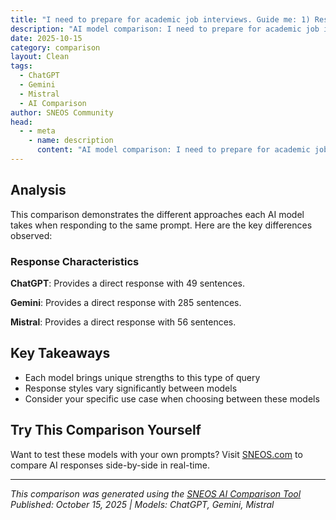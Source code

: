 ```yaml
---
title: "I need to prepare for academic job interviews. Guide me: 1) Research department thoroughly (faculty"
description: "AI model comparison: I need to prepare for academic job interviews. Guide me: 1) Research department thoroughly (faculty..."
date: 2025-10-15
category: comparison
layout: Clean
tags:
  - ChatGPT
  - Gemini
  - Mistral
  - AI Comparison
author: SNEOS Community
head:
  - - meta
    - name: description
      content: "AI model comparison: I need to prepare for academic job interviews. Guide me: 1) Research department thoroughly (faculty..."
---
```


<ChatComparison
  title="I need to prepare for academic job interviews. Guide me: 1) Research department thoroughly (faculty"
  prompt="I need to prepare for academic job interviews. Guide me: 1) Research department thoroughly (faculty"
  :responses='{"ChatGPT": "Preparing for academic job interviews requires careful research and understanding of the department, faculty, and institution where you are applying. Here\u2019s a guide to help you thoroughly research the department and faculty:\n\n### 1. Research the Department Thoroughly\n\n#### a. Understand the Department\u0027s Mission and Goals\n- **Website:** Start with the department\u2019s website. Look for the mission statement, goals, and values which can provide insight into what they prioritize.\n- **Programs:** Familiarize yourself with the degrees offered (Bachelor\u0027s, Master\u0027s, Ph.D.) and any unique programs or specializations.\n\n#### b. Review Curriculum and Course Offerings\n- **Course Listings:** Check the courses faculty offer, including core courses and electives. Pay attention to emerging areas and traditional courses.\n- **Innovations:** Note any innovative teaching methods, special topics, or new courses that are indicative of current trends in the field.\n\n#### c. Look at Faculty Profiles\n- **Research Interests:** Read through the faculty\u2019s research interests and recent publications. Identify faculty whose interests align with yours.\n- **Grants and Projects:** Investigate any ongoing research projects or grants that faculty members are involved in, as this reflects the current research focus of the department.\n- **Collaborative Work:** Determine if faculty collaborate with other departments or institutions, which can indicate the department\u0027s approach to interdisciplinary work.\n\n#### d. Faculty Achievements and Contributions\n- **Publications:** Note prominent publications and contributions each faculty member has made to the field.\n- **Awards and Honors:** Be aware of any major awards or recognitions of faculty that highlight their impact in the academic community.\n\n#### e. Department Culture and Dynamics\n- **Meetings and Colloquia:** If available, check for departmental meetings, workshops, or speaker series, which might give insight into the academic climate and the department\u0027s engagement with contemporary issues.\n- **Support and Opportunities:** Explore how the department supports its members (e.g., mentoring, funding for research, opportunities for teaching development).\n\n#### f. Community and Diversity\n- **Diversity Initiatives:** Look for any initiatives aimed at promoting diversity and inclusion within the department.\n- **Student Involvement:** Understand the role of graduate/undergraduate students and what opportunities exist for student leadership or involvement in departmental activities.\n\n### 2. Prepare Questions for Faculty\n\nOnce you\u2019ve done thorough research, prepare thoughtful questions that show your familiarity and engagement with the department. Examples include:\n- \u0022I noticed you have a focus on [specific research area]. Can you elaborate on how this has evolved in the department?\u0022\n- \u0022What opportunities do you provide for collaboration among faculty and students?\u0022\n- \u0022I see the department has been developing [specific initiative]. How do you envision this impacting your teaching and research in the future?\u0022\n\n### 3. Other Considerations\n\n#### a. Institutional Context\n- **University Priorities:** Understand the university\u2019s overall goals, recent developments, and strategic plans. This can provide context for the department\u0027s objectives.\n- **Accreditation Status:** Familiarity with the accreditation and ranking of both the department and university can help you gauge their reputation.\n\n#### b. External Engagement\n- **Industry Connections:** Investigate any partnerships with local industry or institutions, which can indicate applied research opportunities and networking prospects for students.\n- **Community Involvement:** Look for the department\u2019s efforts in community engagement or outreach programs, which speak to its role in the larger community.\n\n### 4. Connect with Current Students and Alumni\n- **Social Media and Networks:** Use LinkedIn or academic social networks to connect with current students or recent alumni. They can provide insights into the culture of the department and its faculty.\n- **Informational Interviews:** If possible, schedule informational interviews to gain a deeper understanding of life in the department.\n\n### Conclusion\n\nWith this thorough research and understanding of the department and faculty, you\u2019ll be well-equipped to demonstrate your fit for the position in your interview. Good luck!", "Gemini": "This is an excellent framework for preparing for academic job interviews! It hits all the critical areas. Let\u0027s break down each point with detailed guidance to help you excel.\n\n---\n\n## Comprehensive Guide for Academic Job Interview Preparation\n\nAcademic job interviews are multifaceted and demanding, requiring meticulous preparation across various domains. Your structured approach is spot on.\n\n### 1. Research Department Thoroughly (Faculty, Research Interests, Publications, Grants, Teaching Load/Curriculum, Strategic Plan/Goals)\n\n**Why it\u0027s crucial:** This is the bedrock of your application and interview performance. It allows you to tailor your materials, speak intelligently about your fit, and ask informed questions.\n\n**Actionable Steps:**\n\n*   **Create a \u0022Department Profile\u0022 Document:** A spreadsheet or detailed document for each institution.\n    *   **Faculty:**\n        *   **Who:** List names of *all* potential interviewers, the department chair, relevant deans, and particularly junior faculty (they often provide good insights into the department culture).\n        *   **What they do:** For each, note their specific research interests, key methodologies, recent publications (last 3-5 years, look beyond just titles \u2013 read abstracts, intro/discussion for themes), current grants (use NIH RePORTER, NSF Award Search, university press releases), and teaching areas (from their profile or course catalog).\n        *   **Connection to you:** Identify faculty whose work directly overlaps with yours, whose work complements yours (potential collaborators!), and those whose work is completely different but you can appreciate.\n        *   **Teaching:** Note courses they teach \u2013 could you co-teach? Could you propose a new course that fits their needs and your expertise?\n    *   **Department-Level Research Interests:**\n        *   **Focus Areas:** Beyond individual faculty, what are the overarching research themes or centers/institutes within the department or university that align with your work?\n        *   **Resources:** What specialized equipment, core facilities, or unique archives/collections does the department or university offer that would support your research?\n    *   **Publications:** Look for department-wide publications lists, annual reports, or research summaries. This shows the collective output and impact.\n    *   **Grants:** What kind of funding agencies do they typically get grants from? This indicates the scale and type of research supported. Does the university have strong grant support offices?\n    *   **Teaching Load/Curriculum:**\n        *   **Course Catalog:** Review the undergraduate and graduate course catalogs.\n        *   **Identify Gaps/Needs:** What existing courses could you teach? What *new* courses could you propose that would fill a gap, update offerings, or bring a new perspective relevant to their students? Think about course level (intro, advanced undergrad, grad).\n        *   **Teaching Philosophy Fit:** Does their curriculum emphasize active learning, interdisciplinary studies, community engagement, or specific pedagogical approaches?\n    *   **Strategic Plan/Goals:**\n        *   **University/College/Department Website:** Look for \u0022About Us,\u0022 \u0022Mission,\u0022 \u0022Vision,\u0022 \u0022Strategic Plan,\u0022 or \u0022Dean\u0027s Message\u0022 sections.\n        *   **Key Initiatives:** Are they focusing on diversity, equity, and inclusion (DEI)? Interdisciplinary research? Community outreach? Online learning? Specific areas of growth (e.g., AI, climate science, health disparities)?\n        *   **Your Fit:** How does *your* research, teaching, and service directly contribute to these stated goals? This is a prime opportunity to demonstrate fit in your cover letter and interview answers.\n    *   **Department Culture:** Look for clues in photos, news articles, faculty bios. Do they emphasize collaboration, collegiality, mentorship, outreach? Is there a strong sense of community?\n    *   **Student Body:** Understand the demographics and academic interests of the undergraduate and graduate students. This helps tailor your teaching approach.\n\n---\n\n### 2. Prepare Core Documents (CV, Cover Letter, Research Statement, Teaching Statement, Diversity Statement, References)\n\n**Why it\u0027s crucial:** These documents are your first impression. They must be impeccable, tailored, and compelling.\n\n**Actionable Steps:**\n\n*   **General Principle:** **Tailor every single document to *each* specific institution and department.** Generic applications are rarely successful.\n*   **CV (Curriculum Vitae):**\n    *   **Clarity \u0026 Readability:** Clean format, consistent fonts, easy to scan. Reverse chronological order for most sections.\n    *   **Highlight Achievements:** Use action verbs. Quantify achievements where possible (e.g., \u0022Secured $X in grant funding,\u0022 \u0022Mentored Y students\u0022).\n    *   **Sections:** Contact Info, Research/Academic Appointments, Education, Publications (separated by Peer-Reviewed, Chapters, etc.), Grants/Fellowships, Presentations (Invited, Conference), Teaching Experience (Courses Taught, Guest Lectures, Mentoring), Service (Departmental, Professional), Awards/Honors, Skills (Languages, Software, Methodologies), References.\n    *   **Tailoring:** Emphasize sections most relevant to the advertised position (e.g., if teaching-heavy, expand teaching; if research-heavy, highlight grants and pubs).\n*   **Cover Letter:** (This is your narrative arc \u2013 why *them*, why *you*, why *now*).\n    *   **Structure:**\n        1.  **Opening Paragraph:** State the position you\u0027re applying for, where you saw it, and a *brief, compelling statement* of why you are an ideal fit for *this specific department*. Mention how your research aligns with their strengths.\n        2.  **Research Paragraph(s):** Describe your core research program, highlighting its significance. **Crucially, explicitly connect your research to specific faculty, existing research centers, or unique resources within *their* department.** Mention potential collaborations by name.\n        3.  **Teaching Paragraph(s):** Outline your teaching philosophy and experience. **List specific courses from *their* catalog you could teach, and propose 1-2 new courses you could develop that would complement their curriculum.** Emphasize your pedagogical approach and commitment to student learning.\n        4.  **Service/DEI Paragraph (if applicable):** Discuss your commitment to service and/or diversity, equity, and inclusion, linking it to the department\u0027s or university\u0027s values if possible.\n        5.  **Closing Paragraph:** Reiterate your strong interest, enthusiasm for the specific department/university, and state your availability for an interview.\n    *   **Keywords:** Sprinkle keywords from the job ad and department\u0027s strategic plan.\n*   **Research Statement:** (Your past, present, and future research vision).\n    *   **Structure (typically 2-3 pages):**\n        1.  **Overall Vision/Theme:** What is the overarching question or problem your research addresses? What is your unique contribution?\n        2.  **Past/Current Research:** Briefly describe 1-2 key projects, highlighting major findings and your specific role. Provide context.\n        3.  **Future Research Agenda (3-5 year plan):** This is the most critical part. Outline 2-3 distinct, yet interconnected, lines of inquiry. For *each*, describe the research questions, proposed methods, expected outcomes, and significance.\n        4.  **Integration with Department:** This is where tailoring is paramount. **Explicitly state how your future research aligns with the department\u0027s strengths, potential collaborators (mention by name!), available resources/equipment, and funding opportunities.** Discuss your strategy for securing external funding.\n        5.  **Broader Impact:** How does your research contribute to your field, society, and student training?\n*   **Teaching Statement:** (Your philosophy, methods, and evidence of effectiveness).\n    *   **Structure (typically 1-2 pages):**\n        1.  **Teaching Philosophy:** What are your core beliefs about teaching and learning? What is your primary goal as an educator?\n        2.  **Pedagogical Strategies/Methods:** How do you implement your philosophy? (e.g., active learning, problem-based learning, technology integration, project-based work, discussion-based). Provide specific examples.\n        3.  **Experience:** List courses you have taught (or TA\u0027d) and your responsibilities.\n        4.  **Courses You Can Teach/Develop:** **Again, list specific courses from *their* catalog and propose new ones.**\n        5.  **Assessment:** How do you assess student learning and your own teaching effectiveness?\n        6.  **Diversity \u0026 Inclusion:** How do you create an inclusive and equitable learning environment?\n*   **Diversity Statement (increasingly common):**\n    *   **Structure (typically 1 page):**\n        1.  **Definition of DEI:** Briefly state your understanding of diversity, equity, and inclusion in an academic context.\n        2.  **Past Contributions:** Provide specific examples of how you have promoted DEI in your teaching, research, mentoring, or service roles. (e.g., curriculum development, inclusive pedagogy, research on underrepresented groups, mentoring diverse students, participation in DEI initiatives).\n        3.  **Future Commitments:** How will you continue to promote DEI at *their* institution, linking to their specific initiatives if possible?\n        4.  **Personal Reflection (Optional):** You may briefly share how your own background or experiences inform your commitment to DEI, but focus on actions and impact.\n*   **References:**\n    *   **Selection:** Choose 3-5 people who know your work well and can speak to your research, teaching, and collegiality. Include your advisor.\n    *   **Preparation:** Contact them *before* listing them. Ask if they are willing to write a strong letter. Provide them with your tailored CV, cover letter, research statement, and the job description for *each* position. Give them plenty of lead time.\n\n---\n\n### 3. Anticipate Interview Questions (Behavioral, Research, Teaching, Service, Fit, Future Plans)\n\n**Why it\u0027s crucial:** Being prepared for common questions allows you to formulate clear, concise, and impactful answers.\n\n**Actionable Steps:**\n\n*   **Categorize \u0026 Brainstorm:**\n    *   **Research:**\n        *   \u0022Tell me about your research in 2-3 minutes.\u0022 (Elevator pitch)\n        *   \u0022What\u0027s your 5-year research plan?\u0022 (Connect to your research statement)\n        *   \u0022How do you secure funding for your research?\u0022 (Specific agencies, grant types)\n        *   \u0022Who here would you like to collaborate with, and how?\u0022 (Mention names from your research)\n        *   \u0022What are the biggest challenges in your field?\u0022 \u0022How do you address them?\u0022\n        *   \u0022Describe a research setback and how you overcame it.\u0022 (STAR method)\n        *   \u0022What resources would you need to be successful here?\u0022 (Specific equipment, software, core facilities)\n    *   **Teaching:**\n        *   \u0022What is your teaching philosophy?\u0022\n        *   \u0022What courses can you teach (from our catalog)? What new courses would you develop?\u0022\n        *   \u0022How do you engage students in large/small classes?\u0022\n        *   \u0022How do you assess student learning?\u0022\n        *   \u0022How do you incorporate diversity and inclusion into your teaching?\u0022\n        *   \u0022Describe a challenging teaching situation and how you handled it.\u0022 (STAR method)\n        *   \u0022How do you use technology in the classroom?\u0022\n        *   \u0022How would you mentor graduate students?\u0022\n    *   **Service/Collegiality:**\n        *   \u0022What is your experience with university/departmental service?\u0022\n        *   \u0022How do you contribute to a positive departmental culture?\u0022\n        *   \u0022How do you handle conflict or differing opinions among colleagues?\u0022\n        *   \u0022What committees would you be interested in serving on?\u0022\n    *   **Fit/Motivation:**\n        *   \u0022Why are you interested in *this specific* position/department/university?\u0022 (Crucial: connect your research, teaching, and service to *their* mission and strengths).\n        *   \u0022What are your strengths and weaknesses?\u0022 (Be honest about weaknesses but frame them with actions for improvement).\n        *   \u0022Where do you see yourself in 5-10 years?\u0022\n        *   \u0022What are your expectations for tenure and promotion?\u0022\n        *   \u0022What other positions are you applying for?\u0022 (Be honest but focus on the current interview\u0027s fit).\n    *   **Behavioral Questions:** (Use the **STAR method:** **S**ituation, **T**ask, **A**ction, **R**esult).\n        *   \u0022Tell me about a time you worked effectively in a team.\u0022\n        *   \u0022Describe a time you demonstrated leadership.\u0022\n        *   \u0022Tell me about a time you failed and what you learned.\u0022\n        *   \u0022How do you prioritize multiple demands?\u0022\n    *   **Diversity, Equity, and Inclusion (DEI):**\n        *   \u0022How do you promote DEI in your research, teaching, and mentoring?\u0022\n        *   \u0022What challenges do you foresee in fostering an inclusive environment, and how would you address them?\u0022\n*   **Practice Your Answers:**\n    *   **Mock Interviews:** Conduct mock interviews with mentors, peers, or career services. Record yourself and critically evaluate your performance.\n    *   **Refine \u0026 Rehearse:** Practice out loud until your answers are clear, concise, confident, and natural, but not memorized verbatim.\n    *   **Specific Examples:** Always back up your claims with specific, concrete examples.\n\n---\n\n### 4. Practice Presentations (Job Talk, Teaching Demo, Chalk Talk)\n\n**Why it\u0027s crucial:** These are your opportunities to showcase your expertise and skills in real-time.\n\n**Actionable Steps:**\n\n*   **Job Talk (Research Seminar):**\n    *   **Purpose:** To present your most exciting research, demonstrate your intellectual depth, show future directions, and prove you can communicate complex ideas clearly to a diverse audience (including non-specialists).\n    *   **Content (typically 45-50 min \u002B 10-15 min Q\u0026A):**\n        *   **Introduction (10%):** Hook the audience, broad significance, clear research questions.\n        *   **Background/Context (15%):** Enough to understand your work without getting lost.\n        *   **Key Research Projects (60%):** Focus on 1-2 *complete* stories. Clearly state hypotheses, methods, key findings, and their implications. Emphasize your contribution.\n        *   **Future Directions/Broader Impact (15%):** Connect to your research statement. How does this research lead to future projects? How does it fit with *this* department?\n    *   **Delivery:** Engage the audience. Maintain eye contact. Speak clearly and confidently. Practice timing meticulously. Prepare for Q\u0026A \u2013 anticipate challenging questions and practice concise answers.\n    *   **Visuals:** Clean, uncluttered slides. Use images and graphs effectively. Avoid text-heavy slides.\n    *   **Tailoring:** If possible, include a slide or mention how your work aligns with the department\u0027s strengths or specific faculty.\n*   **Teaching Demonstration:**\n    *   **Purpose:** To showcase your pedagogical skills, engagement strategies, and ability to convey complex information effectively.\n    *   **Content (typically 15-20 min):**\n        *   Usually, the department will give you a specific topic or ask you to teach a concept from an introductory course.\n        *   **Clear Learning Objectives:** What should the audience learn?\n        *   **Engaging Activity:** Don\u0027t just lecture. Incorporate an active learning exercise, group discussion, polling, or problem-solving.\n        *   **Summarize \u0026 Connect:** Bring it all together at the end.\n    *   **Delivery:** Be dynamic, interactive, and enthusiastic. Demonstrate your teaching philosophy in action. Manage time carefully.\n    *   **Audience:** Often faculty, but sometimes grad students or even actual undergrads. Treat them as your students.\n*   **Chalk Talk (Grant Proposal Talk):**\n    *   **Purpose:** To present your *unfunded* future research vision, demonstrate critical thinking, and show your potential for securing external grants. Often done without slides.\n    *   **Content (typically 20-30 min \u002B 15-20 min Q\u0026A):**\n        1.  **Big Picture Problem:** What significant problem does your research address?\n        2.  **Specific Aims/Hypotheses:** Outline 2-3 specific, testable aims.\n        3.  **Experimental Design/Methods:** Briefly describe how you would achieve each aim.\n        4.  **Expected Outcomes \u0026 Potential Pitfalls/Alternative Approaches:** Show you\u0027ve thought critically about challenges.\n        5.  **Broader Impact \u0026 Funding Strategy:** How will this work advance the field? What grant mechanisms will you target (e.g., NIH R01, NSF CAREER)?\n    *   **Delivery:** Dynamic, interactive. Use the whiteboard effectively. Be prepared to be interrupted and asked questions. This is more of a discussion about your intellectual capacity and future plans.\n\n---\n\n### 5. Network Strategically (During the Interview Day)\n\n**Why it\u0027s crucial:** Every interaction is an interview. People are assessing your collegiality, enthusiasm, and fit.\n\n**Actionable Steps:**\n\n*   **Be Prepared for Every Interaction:**\n    *   **Everyone Matters:** Treat everyone with respect and genuine interest \u2013 faculty (senior and junior), postdocs, grad students, administrative staff. Their feedback influences the hiring committee.\n    *   **Conversational Prep:** Have 2-3 engaging questions ready for *each* person you meet, tailored to their role or interests (e.g., \u0022What do you enjoy most about working here?\u0022 \u0022What\u0027s the grad student culture like?\u0022 \u0022What are the biggest challenges/opportunities you see for the department?\u0022).\n    *   **Know Their Work:** For each faculty member, be prepared to discuss *their* research interests, citing specific papers if possible. Show genuine interest.\n*   **During Meetings/Meals:**\n    *   **Listen Actively:** Ask questions and genuinely listen to their responses. Show you\u0027re engaged.\n    *   **Be Yourself (Professionally):** Let your personality shine through, but maintain professionalism.\n    *   **Networking, Not Just Interviewing:** See these interactions as opportunities to build potential relationships, not just pass a test.\n    *   **Avoid \u0022Shop Talk\u0022 Entirely at Meals:** While some academic discussion is natural, try to diversify the conversation. Ask about local culture, university life, anything that shows you\u0027re interested in the broader environment.\n*   **Ask Insightful Questions:** Your questions for them are as important as their questions for you. They demonstrate your critical thinking and engagement.\n    *   **Examples:** \u0022What mentorship is available for junior faculty?\u0022 \u0022What is the typical teaching load?\u0022 \u0022How are teaching assignments made?\u0022 \u0022What resources are available for grant writing?\u0022 \u0022What are the opportunities for interdisciplinary collaboration?\u0022 \u0022What is the strategic vision for the department in the next 5 years?\u0022\n\n---\n\n### 6. Follow-Up Etiquette\n\n**Why it\u0027s crucial:** A prompt, thoughtful follow-up reinforces your interest and professionalism.\n\n**Actionable Steps:**\n\n*   **Personalized Thank-You Notes/Emails:**\n    *   **Timing:** Send individualized thank-you emails within **24 hours** of your interview (or each interview day/segment).\n    *   **Content:**\n        *   **Express Sincere Gratitude:** Thank them for their time and insights.\n        *   **Reiterate Enthusiasm:** Clearly state your strong interest in the position and the institution.\n        *   **Specific Reference:** Mention something specific you discussed with *that individual* (e.g., \u0022I particularly enjoyed our conversation about [their research topic]\u0022 or \u0022I appreciated your insights into [departmental initiative]\u0022). This shows you were listening and value their input.\n        *   **Reaffirm Fit:** Briefly reiterate how your skills/interests align with their department/needs.\n        *   **Offer Further Information:** \u0022Please do not hesitate to reach out if you need any further information from me.\u0022\n    *   **To Whom:** Send emails to everyone who interviewed you, including the department chair, faculty members, graduate students (if they had a formal role), and potentially administrative staff who assisted you.\n    *   **Keep it Concise:** Busy academics appreciate brevity.\n\n*   **Post-Interview Reflection:**\n    *   **Self-Assessment:** Immediately after the interview, jot down notes about what went well, what could have gone better, and any new information you learned about the department or position. This is invaluable for future interviews.\n    *   **Compare \u0026 Contrast:** If you\u0027re interviewing at multiple places, this helps you objectively compare opportunities.\n\n*   **Handling Offers/Rejections:**\n    *   **Offer:** If you receive an offer, express gratitude and ask for time to consider. Be prepared to negotiate salary, startup funds, teaching load, lab space, etc. (a separate topic, but crucial!).\n    *   **Rejection:** If you\u0027re rejected, send a brief, gracious thank-you note acknowledging their decision and thanking them for the opportunity. This maintains professional relationships.\n\n---\n\n### Beyond the Prompts (Essential Extras):\n\n*   **Self-Care:** Academic job interviews are incredibly stressful. Prioritize sleep, nutrition, exercise, and stress-reduction techniques. You perform best when you\u0027re well-rested and calm.\n*   **Logistics:** Confirm travel arrangements, accommodation, and the interview schedule. Plan your professional attire. Have backup copies of all documents on a USB drive or cloud.\n*   **Know Your Audience:** Adjust your tone, level of detail, and focus based on who you\u0027re speaking with (e.g., detailed scientific methods for specialists, broader impact for administrators, career advice for grad students).\n*   **Have Questions for Them:** Always, always have thoughtful questions prepared for every interviewer. It shows engagement and helps you assess if the position is the right fit for *you*.\n*   **Research the Location:** Beyond the university, research the city/town. What are the housing costs, schools, amenities, cultural activities? This shows you\u0027re serious about relocating and can help you ask lifestyle questions.\n\nBy diligently following this comprehensive guide, you\u0027ll be exceptionally well-prepared for your academic job interviews and significantly increase your chances of success. Good luck!", "Mistral": "Certainly! Preparing for academic job interviews involves several key steps. Let\u0027s break down the process, starting with researching the department thoroughly, particularly focusing on the faculty.\n\n### 1. Research the Department Thoroughly\n\n#### a. Understand the Department\u0027s Mission and Values\n- **Mission Statement**: Review the department\u0027s mission statement to understand its core values and goals.\n- **Vision**: Look at the department\u0027s vision to see where it aims to be in the future.\n- **Strategic Plan**: If available, read the department\u0027s strategic plan to understand its priorities and initiatives.\n\n#### b. Faculty Research\n- **Faculty Profiles**: Visit the department\u0027s website and read the profiles of current faculty members. Note their research interests, publications, and ongoing projects.\n- **Research Groups**: Identify any research groups or centers within the department and understand their focus areas.\n- **Collaborations**: Look for collaborations between faculty members and external institutions or industries.\n\n#### c. Curriculum and Teaching\n- **Course Offerings**: Review the courses offered by the department to understand the curriculum and teaching methods.\n- **Teaching Philosophy**: Look for any statements or documents that outline the department\u0027s teaching philosophy and pedagogical approaches.\n- **Student Engagement**: Understand how the department engages with students, including mentorship programs, student research opportunities, and extracurricular activities.\n\n#### d. Departmental Culture\n- **Diversity and Inclusion**: Look for initiatives related to diversity, equity, and inclusion.\n- **Faculty-Student Interaction**: Understand the dynamics between faculty and students, including advising and mentorship roles.\n- **Collegiality**: Gauge the level of collegiality and collaboration among faculty members.\n\n#### e. Resources and Facilities\n- **Labs and Equipment**: Understand the resources available, such as labs, equipment, and research facilities.\n- **Funding Opportunities**: Look for internal and external funding opportunities that the department supports.\n- **Support Services**: Identify support services available for faculty, such as administrative support, grant writing assistance, and professional development opportunities.\n\n### 2. Prepare for the Interview\n\n#### a. Tailor Your Application Materials\n- **Cover Letter**: Tailor your cover letter to highlight how your research and teaching align with the department\u0027s mission and values.\n- **CV/Resume**: Ensure your CV/resume is up-to-date and highlights relevant experience and achievements.\n- **Research Statement**: Prepare a research statement that aligns with the department\u0027s research focus and demonstrates how you can contribute.\n- **Teaching Statement**: Develop a teaching statement that reflects the department\u0027s teaching philosophy and your commitment to student engagement.\n\n#### b. Practice Common Questions\n- **Research Questions**: Be prepared to discuss your current and future research plans, including how they fit with the department\u0027s research agenda.\n- **Teaching Questions**: Be ready to discuss your teaching philosophy, methods, and any innovative approaches you use.\n- **Collaboration Questions**: Think about how you can collaborate with existing faculty members and contribute to the department\u0027s goals.\n- **Diversity and Inclusion Questions**: Be prepared to discuss your commitment to diversity, equity, and inclusion in your research and teaching.\n\n#### c. Prepare Questions for the Interviewers\n- **Departmental Goals**: Ask about the department\u0027s short-term and long-term goals.\n- **Support for Research**: Inquire about the support available for research, including funding and resources.\n- **Teaching Load**: Ask about the teaching load and expectations for faculty members.\n- **Professional Development**: Inquire about opportunities for professional development and career advancement.\n\n### 3. During the Interview\n\n#### a. Be Confident and Engaging\n- **Body Language**: Maintain good eye contact, sit up straight, and use open body language.\n- **Clear Communication**: Speak clearly and concisely, avoiding jargon unless it\u0027s appropriate for the context.\n- **Enthusiasm**: Show enthusiasm for the position and the department.\n\n#### b. Demonstrate Your Fit\n- **Alignment with Mission**: Clearly articulate how your research and teaching align with the department\u0027s mission and values.\n- **Collaboration Potential**: Highlight potential collaborations with existing faculty members.\n- **Contribution to Department**: Discuss how you can contribute to the department\u0027s goals and initiatives.\n\n### 4. Post-Interview\n\n#### a. Follow-Up\n- **Thank You Note**: Send a thank you note to the interviewers, expressing your appreciation for the opportunity and reiterating your interest in the position.\n- **Reflect on the Interview**: Reflect on the interview experience and identify areas for improvement for future interviews.\n\nBy thoroughly researching the department and its faculty, preparing thoughtful responses to common questions, and demonstrating your fit and enthusiasm, you\u0027ll be well-prepared for your academic job interviews. Good luck!"}' published-date="{DateTime.UtcNow:HH:mm}"
/>

## Analysis

This comparison demonstrates the different approaches each AI model takes when responding to the same prompt. Here are the key differences observed:

### Response Characteristics

**ChatGPT**: Provides a direct response with 49 sentences. 

**Gemini**: Provides a direct response with 285 sentences. 

**Mistral**: Provides a direct response with 56 sentences. 

## Key Takeaways

- Each model brings unique strengths to this type of query
- Response styles vary significantly between models
- Consider your specific use case when choosing between these models

## Try This Comparison Yourself

Want to test these models with your own prompts? Visit [SNEOS.com](https://sneos.com) to compare AI responses side-by-side in real-time.

---

*This comparison was generated using the [SNEOS AI Comparison Tool](https://sneos.com)*
*Published: October 15, 2025 | Models: ChatGPT, Gemini, Mistral*
